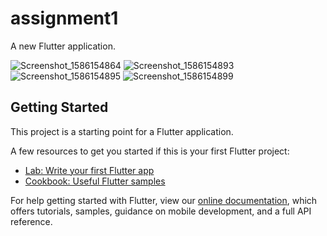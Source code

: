 # assignment1

A new Flutter application.

![Screenshot_1586154864](https://user-images.githubusercontent.com/47901875/78529196-bb89f300-77fe-11ea-8673-918f7230f358.png)
![Screenshot_1586154893](https://user-images.githubusercontent.com/47901875/78529200-be84e380-77fe-11ea-98e4-89fa8fcb46d8.png)
![Screenshot_1586154895](https://user-images.githubusercontent.com/47901875/78529206-c04ea700-77fe-11ea-8659-ab1cecc27309.png)
![Screenshot_1586154899](https://user-images.githubusercontent.com/47901875/78529211-c17fd400-77fe-11ea-976b-485767fd02ca.png)

## Getting Started

This project is a starting point for a Flutter application.

A few resources to get you started if this is your first Flutter project:

- [Lab: Write your first Flutter app](https://flutter.dev/docs/get-started/codelab)
- [Cookbook: Useful Flutter samples](https://flutter.dev/docs/cookbook)

For help getting started with Flutter, view our
[online documentation](https://flutter.dev/docs), which offers tutorials,
samples, guidance on mobile development, and a full API reference.

